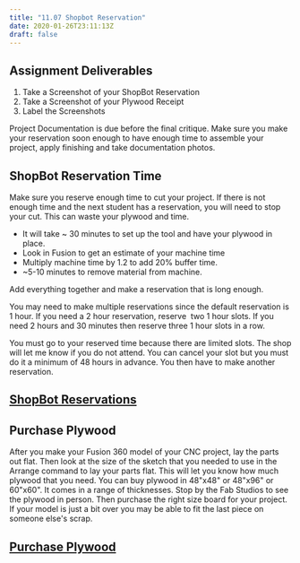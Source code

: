 ```yaml
---
title: "11.07 Shopbot Reservation"
date: 2020-01-26T23:11:13Z
draft: false
---
```


## Assignment Deliverables

1.  Take a Screenshot of your ShopBot Reservation
2.  Take a Screenshot of your Plywood Receipt
3.  Label the Screenshots

Project Documentation is due before the final critique. Make sure you make your reservation soon enough to have enough time to assemble your project, apply finishing and take documentation photos.

## ShopBot Reservation Time

Make sure you reserve enough time to cut your project. If there is not enough time and the next student has a reservation, you will need to stop your cut. This can waste your plywood and time.

- It will take ~ 30 minutes to set up the tool and have your plywood in place.
- Look in Fusion to get an estimate of your machine time
- Multiply machine time by 1.2 to add 20% buffer time.
- ~5-10 minutes to remove material from machine.

Add everything together and make a reservation that is long enough.

You may need to make multiple reservations since the default reservation is 1 hour. If you need a 2 hour reservation, reserve  two 1 hour slots. If you need 2 hours and 30 minutes then reserve three 1 hour slots in a row.

You must go to your reserved time because there are limited slots. The shop will let me know if you do not attend. You can cancel your slot but you must do it a minimum of 48 hours in advance. You then have to make another reservation.

## [ShopBot Reservations](https://my.cia.edu/ICS/Fab_Studios/ShopBot_CNC.jnz)

## Purchase Plywood

After you make your Fusion 360 model of your CNC project, lay the parts out flat. Then look at the size of the sketch that you needed to use in the Arrange command to lay your parts flat. This will let you know how much plywood that you need. You can buy plywood in 48"x48" or 48"x96" or 60"x60". It comes in a range of thicknesses. Stop by the Fab Studios to see the plywood in person. Then purchase the right size board for your project. If your model is just a bit over you may be able to fit the last piece on someone else's scrap.

## [Purchase Plywood](https://my.cia.edu/ICS/Student/Supply_Store/Fabrication_Studios/Wood/)
